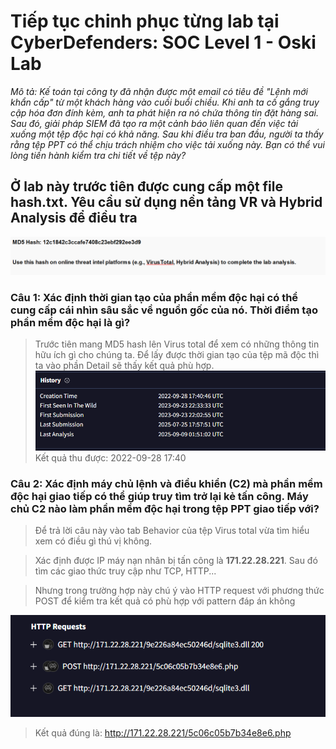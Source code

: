 # Tiếp tục chinh phục từng lab tại CyberDefenders: SOC Level 1 - Oski Lab

*Mô tả: Kế toán tại công ty đã nhận được một email có tiêu đề "Lệnh mới khẩn cấp" từ một khách hàng vào cuối buổi chiều. Khi anh ta cố gắng truy cập hóa đơn đính kèm, anh ta phát hiện ra nó chứa thông tin đặt hàng sai. Sau đó, giải pháp SIEM đã tạo ra một cảnh báo liên quan đến việc tải xuống một tệp độc hại có khả năng. Sau khi điều tra ban đầu, người ta thấy rằng tệp PPT có thể chịu trách nhiệm cho việc tải xuống này. Bạn có thể vui lòng tiến hành kiểm tra chi tiết về tệp này?*

## Ở lab này trước tiên được cung cấp một file hash.txt. Yêu cầu sử dụng nền tảng VR và Hybrid Analysis để điều tra
![Ảnh ban đầu](./images/0.1.png)

### Câu 1: Xác định thời gian tạo của phần mềm độc hại có thể cung cấp cái nhìn sâu sắc về nguồn gốc của nó. Thời điểm tạo phần mềm độc hại là gì?

> Trước tiên mang MD5 hash lên Virus total để xem có những thông tin hữu ích gì cho chúng ta. Để lấy được thời gian tạo của tệp mã độc thì ta vào phần Detail sẽ thấy kết quả phù hợp.
![Thời gian tạo](./images/1.1.png)
> Kết quả thu được: 2022-09-28 17:40

### Câu 2: Xác định máy chủ lệnh và điều khiển (C2) mà phần mềm độc hại giao tiếp có thể giúp truy tìm trở lại kẻ tấn công. Máy chủ C2 nào làm phần mềm độc hại trong tệp PPT giao tiếp với?

> Để trả lời câu này vào tab Behavior của tệp Virus total vừa tìm hiểu xem có điều gì thú vị không.

> Xác định được IP máy nạn nhân bị tấn công là **171.22.28.221**. Sau đó tìm các giao thức truy cập như TCP, HTTP...

> Nhưng trong trường hợp này chú ý vào HTTP request với phương thức POST để kiểm tra kết quả có phù hợp với pattern đáp án không

![Điều tra file c2](./images/2.1.png)

>Kết quả đúng là: http://171.22.28.221/5c06c05b7b34e8e6.php